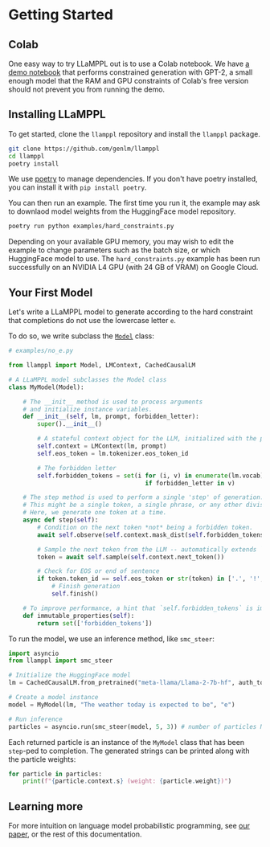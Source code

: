 # Getting Started

## Colab

One easy way to try LLaMPPL out is to use a Colab notebook. We have [a demo notebook](https://colab.research.google.com/drive/1uJEC-U8dcwsTWccCDGVexpgXexzZ642n?usp=sharing) that performs constrained generation with GPT-2, a small enough model that the RAM and GPU constraints of Colab's free version should not prevent you from running the demo.

## Installing LLaMPPL

To get started, clone the `llamppl` repository and install the `llamppl` package.

```bash
git clone https://github.com/genlm/llamppl
cd llamppl
poetry install
```

We use [poetry](https://python-poetry.org/) to manage dependencies. If you don't have poetry installed, you can install it with `pip install poetry`.

You can then run an example. The first time you run it, the example may ask to downlaod model weights from the HuggingFace model repository.

```bash
poetry run python examples/hard_constraints.py
```

Depending on your available GPU memory, you may wish to edit the example to change parameters such as the batch size, or which HuggingFace model to use. The `hard_constraints.py` example has been run successfully on an NVIDIA L4 GPU (with 24 GB of VRAM) on Google Cloud.

## Your First Model

Let's write a LLaMPPL model to generate according to the hard constraint that completions do not use the lowercase letter `e`.

To do so, we write subclass the [`Model`](llamppl.modeling.Model) class:

```python
# examples/no_e.py

from llamppl import Model, LMContext, CachedCausalLM

# A LLaMPPL model subclasses the Model class
class MyModel(Model):

    # The __init__ method is used to process arguments
    # and initialize instance variables.
    def __init__(self, lm, prompt, forbidden_letter):
        super().__init__()

        # A stateful context object for the LLM, initialized with the prompt
        self.context = LMContext(lm, prompt)
        self.eos_token = lm.tokenizer.eos_token_id

        # The forbidden letter
        self.forbidden_tokens = set(i for (i, v) in enumerate(lm.vocab)
                                      if forbidden_letter in v)

    # The step method is used to perform a single 'step' of generation.
    # This might be a single token, a single phrase, or any other division.
    # Here, we generate one token at a time.
    async def step(self):
        # Condition on the next token *not* being a forbidden token.
        await self.observe(self.context.mask_dist(self.forbidden_tokens), False)

        # Sample the next token from the LLM -- automatically extends `self.context`.
        token = await self.sample(self.context.next_token())

        # Check for EOS or end of sentence
        if token.token_id == self.eos_token or str(token) in ['.', '!', '?']:
            # Finish generation
            self.finish()

    # To improve performance, a hint that `self.forbidden_tokens` is immutable
    def immutable_properties(self):
        return set(['forbidden_tokens'])
```

To run the model, we use an inference method, like `smc_steer`:

```python
import asyncio
from llamppl import smc_steer

# Initialize the HuggingFace model
lm = CachedCausalLM.from_pretrained("meta-llama/Llama-2-7b-hf", auth_token=<YOUR_HUGGINGFACE_API_TOKEN_HERE>)

# Create a model instance
model = MyModel(lm, "The weather today is expected to be", "e")

# Run inference
particles = asyncio.run(smc_steer(model, 5, 3)) # number of particles N, and beam factor K
```

Each returned particle is an instance of the `MyModel` class that has been `step`-ped to completion.
The generated strings can be printed along with the particle weights:

```python
for particle in particles:
    print(f"{particle.context.s} (weight: {particle.weight})")
```


## Learning more

For more intuition on language model probabilistic programming, see [our paper](https://arxiv.org/abs/2306.03081), or the rest of this documentation.
